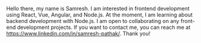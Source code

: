 Hello there, my name is Samresh. I am interested in frontend development using React, Vue, Angular, and Node.js. At the moment, I am learning about backend development with Node.js. I am open to collaborating on any front-end development projects. If you want to contact me, you can reach me at https://www.linkedin.com/in/samresh-pathak/. Thank you!
